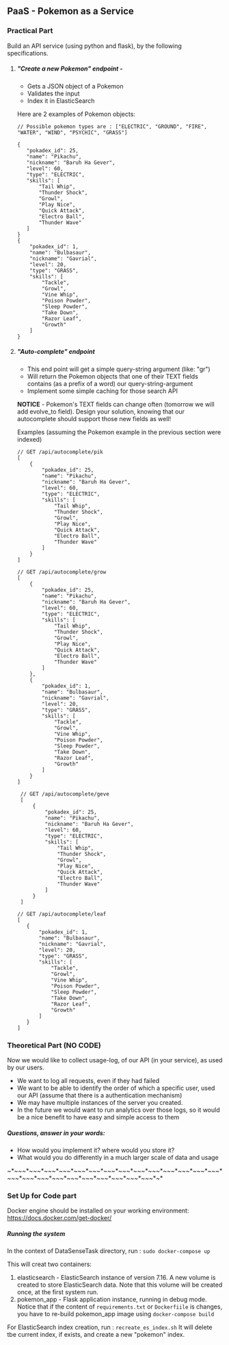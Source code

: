 
## PaaS - Pokemon as a Service

### Practical Part

Build an API service (using python and flask), by the following specifications.

1. ##### "Create a new Pokemon" endpoint -
    - Gets a JSON object of a Pokemon
    - Validates the input
    - Index it in ElasticSearch

   Here are 2 examples of Pokemon objects:

    ```// Possible pokemon types are : ["ELECTRIC", "GROUND", "FIRE", "WATER", "WIND", "PSYCHIC", "GRASS"]```
   
    ````
    {
       "pokadex_id": 25,
       "name": "Pikachu",
       "nickname": "Baruh Ha Gever",
       "level": 60,
       "type": "ELECTRIC",
       "skills": [
           "Tail Whip",
           "Thunder Shock",
           "Growl",
           "Play Nice",
           "Quick Attack",
           "Electro Ball",
           "Thunder Wave"
       ]
    }
    {
        "pokadex_id": 1,
        "name": "Bulbasaur",
        "nickname": "Gavrial",
        "level": 20,
        "type": "GRASS",
        "skills": [
            "Tackle",
            "Growl",
            "Vine Whip",
            "Poison Powder",
            "Sleep Powder",
            "Take Down",
            "Razor Leaf",
            "Growth"
        ]
    }
    ````

2. ##### "Auto-complete" endpoint
    - This end point will get a simple query-string argument (like: "gr")
    - Will return the Pokemon objects that one of their TEXT fields contains (as a prefix of a word) our query-string-argument
    - Implement some simple caching for those search API
    
    **NOTICE** - Pokemon's TEXT fields can change often (tomorrow we will add evolve_to field). Design your solution, knowing that our autocomplete should support those new fields as well!
    
    Examples (assuming the Pokemon example in the previous section were indexed)
    ```
    // GET /api/autocomplete/pik
    [
        {
            "pokadex_id": 25,
            "name": "Pikachu",
            "nickname": "Baruh Ha Gever",
            "level": 60,
            "type": "ELECTRIC",
            "skills": [
                "Tail Whip",
                "Thunder Shock",
                "Growl",
                "Play Nice",
                "Quick Attack",
                "Electro Ball",
                "Thunder Wave"
            ]
        }
    ]
   ```
    ```
    // GET /api/autocomplete/grow
    [
        {
            "pokadex_id": 25,
            "name": "Pikachu",
            "nickname": "Baruh Ha Gever",
            "level": 60,
            "type": "ELECTRIC",
            "skills": [
                "Tail Whip",
                "Thunder Shock",
                "Growl",
                "Play Nice",
                "Quick Attack",
                "Electro Ball",
                "Thunder Wave"
            ]
        },
        {
            "pokadex_id": 1,
            "name": "Bulbasaur",
            "nickname": "Gavrial",
            "level": 20,
            "type": "GRASS",
            "skills": [
                "Tackle",
                "Growl",
                "Vine Whip",
                "Poison Powder",
                "Sleep Powder",
                "Take Down",
                "Razor Leaf",
                "Growth"
            ]
        }
    ]
    ```
   ```
    // GET /api/autocomplete/geve
    [
        {
            "pokadex_id": 25,
            "name": "Pikachu",
            "nickname": "Baruh Ha Gever",
            "level": 60,
            "type": "ELECTRIC",
            "skills": [
                "Tail Whip",
                "Thunder Shock",
                "Growl",
                "Play Nice",
                "Quick Attack",
                "Electro Ball",
                "Thunder Wave"
            ]
        }
    ]
    ```
    ````
    // GET /api/autocomplete/leaf
    [
       {
           "pokadex_id": 1,
           "name": "Bulbasaur",
           "nickname": "Gavrial",
           "level": 20,
           "type": "GRASS",
           "skills": [
               "Tackle",
               "Growl",
               "Vine Whip",
               "Poison Powder",
               "Sleep Powder",
               "Take Down",
               "Razor Leaf",
               "Growth"
           ]
       }
    ]
    ````

### Theoretical Part (NO CODE)

Now we would like to collect usage-log, of our API (in your service), as used by our users.

- We want to log all requests, even if they had failed
- We want to be able to identify the order of which a specific user, used our API (assume that there is a authentication mechanism)
- We may have multiple instances of the server you created. 
- In the future we would want to run analytics over those logs, so it would be a nice benefit to have easy and simple access to them

##### Questions, answer in your words:

- How would you implement it? where would you store it? 
- What would you do differently in a much larger scale of data and usage

~*~*~*~*~*~*~*~*~*~*~*~*~*~*~*~*~*~*~*~*~*~*~*~*~*~*~*~*~*~*~*~*~*~*~*~*~*~*~*~*~*~*~*~*~*~*~*~*~*~*~*~*~*~*~*~*~*~*~*~*~*~*~*~*~*~*~*~*~*~*~*~*~*~*


### Set Up for Code part
Docker engine should be installed on your working environment: https://docs.docker.com/get-docker/

##### Running the system

In the context of DataSenseTask directory, run : ``sudo docker-compose up``

This will creat two containers:
1. elasticsearch - ElasticSearch instance of version 7.16. A new volume is created to store ElasticSearch data. Note that this volume will be created once, at the first system run.  
2. pokemon_app - Flask application instance, running in debug mode. 
Notice that if the content of ``requirements.txt`` or `Dockerfiile` is changes, you have to re-build pokemon_app image using `docker-compose build`
   
   
For ElasticSearch index creation, run : ``recreate_es_index.sh``
It will delete tbe current index, if exists, and create a new "pokemon" index. 
